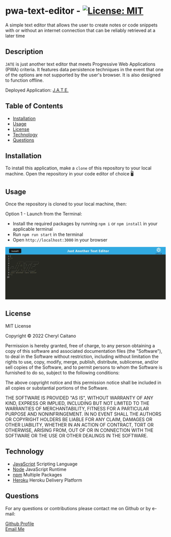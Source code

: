 # pwa-text-editor - [![License: MIT](https://img.shields.io/badge/License-MIT-yellow.svg)](https://opensource.org/licenses/MIT)
A simple text editor that allows the user to create notes or code snippets with or without an internet connection that can be reliably retrieved at a later time

## **Description**
`JATE` is just another text editor that meets Progressive Web Applications (PWA) criteria. It features data persistence techniques in the event that one of the options are not supported by the user's browser. It is also designed to function offline.

Deployed Application: [J.A.T.E.](https://pwa-jate-cc.herokuapp.com/)

## **Table of Contents**

- [Installation](#installation)
- [Usage](#usage)
- [License](#license)
- [Technology](#technology)
- [Questions](#questions)

## **Installation**

To install this application, make a `clone` of this repository to your local machine. Open the repository in your code editor of choice 🖥️ 

## **Usage**

Once the repository is cloned to your local machine, then:

Option 1 - Launch from the Terminal:
- Install the required packages by running `npm i` or `npm install` in your applicable terminal
- Run `npm run start` in the terminal
- Open `http://localhost:3000` in your browser

![Screenshot of Main Editor](./assets/main-screen.JPG)

## **License**

<p>
MIT License

Copyright &copy; 2022 Cheryl Caitano

Permission is hereby granted, free of charge, to any person obtaining a copy
of this software and associated documentation files (the "Software"), to deal
in the Software without restriction, including without limitation the rights
to use, copy, modify, merge, publish, distribute, sublicense, and/or sell
copies of the Software, and to permit persons to whom the Software is
furnished to do so, subject to the following conditions:

The above copyright notice and this permission notice shall be included in all
copies or substantial portions of the Software.

THE SOFTWARE IS PROVIDED "AS IS", WITHOUT WARRANTY OF ANY KIND, EXPRESS OR
IMPLIED, INCLUDING BUT NOT LIMITED TO THE WARRANTIES OF MERCHANTABILITY,
FITNESS FOR A PARTICULAR PURPOSE AND NONINFRINGEMENT. IN NO EVENT SHALL THE
AUTHORS OR COPYRIGHT HOLDERS BE LIABLE FOR ANY CLAIM, DAMAGES OR OTHER
LIABILITY, WHETHER IN AN ACTION OF CONTRACT, TORT OR OTHERWISE, ARISING FROM,
OUT OF OR IN CONNECTION WITH THE SOFTWARE OR THE USE OR OTHER DEALINGS IN THE
SOFTWARE.

</p>

## **Technology**

- [JavaScript](https://www.javascript.com/) Scripting Language
- [Node](https://nodejs.org/en/) JavaScript Runtime
- [npm](https://www.npmjs.com/) Multiple Packages
- [Heroku](https://www.heroku.com/) Heroku Delivery Platform
## **Questions**

For any questions or contributions please contact me on Github or by e-mail:

[Github Profile](https://www.github.com/ccaitano)  
[Email Me](mailto:cheryl.caitano@gmail.com)

